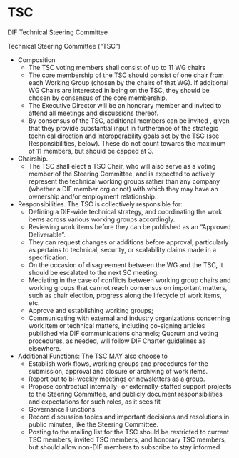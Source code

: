 # TSC
DIF Technical Steering Committee 


Technical Steering Committee (“TSC”) 

- Composition
    - The TSC voting members shall consist of up to 11 WG chairs
    - The core membership of the TSC should consist of ​one ​chair from each Working Group (chosen by the chairs of that WG). If additional WG Chairs are interested in being on the TSC, they should be chosen by consensus of the core membership.
    - The Executive Director will be an honorary member and invited to attend all meetings and discussions thereof.
    - By consensus of the TSC, additional members can be invited , given that they provide substantial input in furtherance of the strategic technical direction and interoperability goals set by the TSC (see Responsibilities, below). These do not count towards the maximum of 11 members, but should be capped at 3.
- Chairship​.
    - The TSC shall ​elect a TSC Chair, who will also serve as a voting member of the Steering Committee, and is expected to actively represent the technical working groups rather than any company (whether a DIF member org or not) with which they may have an ownership and/or employment relationship.
- Responsibilities​. The TSC is collectively responsible for:
    - Defining a DIF-wide technical strategy, and coordinating the work items across various working groups accordingly.
    - Reviewing work items before they can be ​published​ as an “Approved Deliverable”.
    - They can request changes or additions before approval, particularly as pertains to technical, security, or scalability claims made in a specification.
    - On the occasion of disagreement between the WG and the TSC, it should be escalated to the next SC meeting.
    - Mediating in the case of conflicts between working group chairs and working groups that cannot reach consensus on important matters, such as chair election, progress along the ​lifecycle​ of work items, etc.
    - Approve and establishing working groups;
    - Communicating with external and industry organizations concerning work item or technical matters, including co-signing articles published via DIF communications channels; Quorum and voting procedures, as needed, will follow DIF Charter guidelines as elsewhere.
- Additional Functions​: The TSC MAY also choose to
    - Establish work flows, working groups and procedures for the submission, approval and closure or archiving of work items.
    - Report out to bi-weekly meetings or newsletters as a group.
    - Propose contractual internally- or externally-staffed support projects to the Steering Committee, and publicly document responsibilities and expectations for such roles, as it sees fit
    - Governance Functions.
    - Record discussion topics and important decisions and resolutions in public minutes, like the Steering Committee.
    - Posting to the mailing list for the TSC should be restricted to current TSC members, invited TSC members, and honorary TSC members, but should allow non-DIF members to subscribe to stay informed
